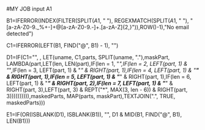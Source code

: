 #MY JOB
input A1

B1=IFERROR(INDEX(FILTER(SPLIT($A$1, " "), REGEXMATCH(SPLIT($A$1, " "), "[a-zA-Z0-9._%+-]+@[a-zA-Z0-9.-]+\.[a-zA-Z]{2,}")),ROW()-1),"No email detected")

C1=IFERROR(LEFT(B1, FIND("@", B1) - 1), "")

D1=IF(C1="", , LET(uname, C1,parts, SPLIT(uname, "."),maskPart, LAMBDA(part,LET(len, LEN(part),IF(len = 1, "*",IF(len = 2, LEFT(part, 1) & "*",IF(len = 3, LEFT(part, 1) & "*" & RIGHT(part, 1),IF(len = 4, LEFT(part, 1) & "**" & RIGHT(part, 1),IF(len = 5, LEFT(part, 1) & "***" & RIGHT(part, 1),IF(len = 6, LEFT(part, 1) & "***" & RIGHT(part, 2),IF(len = 7, LEFT(part, 1) & "***" & RIGHT(part, 3),LEFT(part, 3) & REPT("*", MAX(3, len - 6)) & RIGHT(part, 3)))))))))),maskedParts, MAP(parts, maskPart),TEXTJOIN(".", TRUE, maskedParts)))

E1=IF(OR(ISBLANK(D1), ISBLANK(B1)), "", D1 & MID(B1, FIND("@", B1), LEN(B1)))
